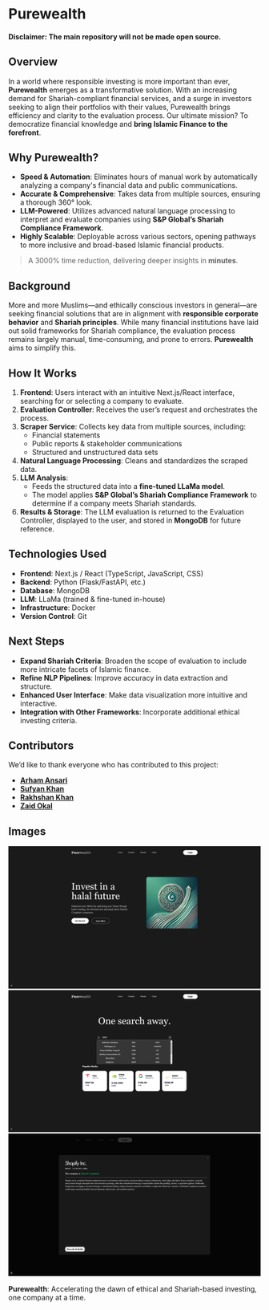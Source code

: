 # Purewealth

#### Disclaimer: The main repository will not be made open source.

## Overview

In a world where responsible investing is more important than ever, **Purewealth** emerges as a transformative solution. With an increasing demand for Shariah-compliant financial services, and a surge in investors seeking to align their portfolios with their values, Purewealth brings efficiency and clarity to the evaluation process. Our ultimate mission? To democratize financial knowledge and **bring Islamic Finance to the forefront**.

## Why Purewealth?

- **Speed & Automation**: Eliminates hours of manual work by automatically analyzing a company's financial data and public communications.
- **Accurate & Comprehensive**: Takes data from multiple sources, ensuring a thorough 360° look.
- **LLM-Powered**: Utilizes advanced natural language processing to interpret and evaluate companies using **S&P Global’s Shariah Compliance Framework**.
- **Highly Scalable**: Deployable across various sectors, opening pathways to more inclusive and broad-based Islamic financial products.

> A 3000% time reduction, delivering deeper insights in **minutes**.

## Background

More and more Muslims—and ethically conscious investors in general—are seeking financial solutions that are in alignment with **responsible corporate behavior** and **Shariah principles**. While many financial institutions have laid out solid frameworks for Shariah compliance, the evaluation process remains largely manual, time-consuming, and prone to errors. **Purewealth** aims to simplify this.

## How It Works

1. **Frontend**: Users interact with an intuitive Next.js/React interface, searching for or selecting a company to evaluate.
2. **Evaluation Controller**: Receives the user’s request and orchestrates the process.
3. **Scraper Service**: Collects key data from multiple sources, including:
   - Financial statements
   - Public reports & stakeholder communications
   - Structured and unstructured data sets
4. **Natural Language Processing**: Cleans and standardizes the scraped data.
5. **LLM Analysis**:
   - Feeds the structured data into a **fine-tuned LLaMa model**.
   - The model applies **S&P Global’s Shariah Compliance Framework** to determine if a company meets Shariah standards.
6. **Results & Storage**: The LLM evaluation is returned to the Evaluation Controller, displayed to the user, and stored in **MongoDB** for future reference.

## Technologies Used

- **Frontend**: Next.js / React (TypeScript, JavaScript, CSS)
- **Backend**: Python (Flask/FastAPI, etc.)
- **Database**: MongoDB
- **LLM**: LLaMa (trained & fine-tuned in-house)
- **Infrastructure**: Docker
- **Version Control**: Git

## Next Steps

- **Expand Shariah Criteria**: Broaden the scope of evaluation to include more intricate facets of Islamic finance.
- **Refine NLP Pipelines**: Improve accuracy in data extraction and structure.
- **Enhanced User Interface**: Make data visualization more intuitive and interactive.
- **Integration with Other Frameworks**: Incorporate additional ethical investing criteria.

## Contributors

We’d like to thank everyone who has contributed to this project:

- [**Arham Ansari**](#)
- [**Sufyan Khan**](#)
- [**Rakhshan Khan**](#)
- [**Zaid Okal**](#)

## Images

![Ui Screenshot](Screenshots/1.png)
![Ui Screenshot](Screenshots/3.png)
![Ui Screenshot](Screenshots/5.png)

**Purewealth**: Accelerating the dawn of ethical and Shariah-based investing, one company at a time.
